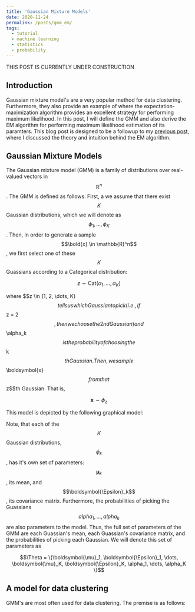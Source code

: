 ```yaml
---
title: 'Gaussian Mixture Models'
date: 2020-11-24
permalink: /posts/gmm_em/
tags:
  - tutorial
  - machine learning
  - statistics
  - probability
---
```


THIS POST IS CURRENTLY UNDER CONSTRUCTION

Introduction
--------------

Gaussian mixture model's are a very popular method for data clustering. Furthermore, they also provide an example of where the expectation-maximization algorithm provides an excellent strategy for performing maximum likelihood.  In this post, I will define the GMM and also derive the EM algorithm for performing maximum likelihood estimation of its paramters. This blog post is designed to be a followup to my [previous post](), where I discussed the theory and intuition behind the EM algorithm. 

Gaussian Mixture Models
--------------

The Gaussian mixture model (GMM) is a family of distributions over real-valued vectors in $$\mathbb{R}^n$$. The GMM is defined as follows: First, a we assume that there exist $$K$$ Gaussian distributions, which we will denote as $$\phi_1, \dots, \phi_K$$.  Then, in order to generate a sample $$\bold{x} \in \mathbb{R}^n$$, we first select one of these $$K$$ Guassians according to a Categorical distribution:

$$z \sim \text{Cat}(\alpha_1, \dots, \alpha_K)$$

where $$z \in \{1, 2, \dots, K}$$ tells us which Gaussian to pick (i.e., if $$z = 2$$, then we choose the 2nd Gaussian) and $$\alpha_k$$ is the probability of choosing the $$k$$th Gaussian. Then, we sample $$\boldsymbol{x}$$ from that $$z$$th Gaussian.  That is,

$$\boldsymbol{x} \sim \phi_z$$

This model is depicted by the following graphical model:

Note, that each of the $$K$$ Gaussian distributions, $$\phi_k$$, has it's own set of parameters: $$\boldsymbol{\mu}_k$$, its mean, and $$\boldsymbol{\Epsilon}_k$$, its covariance matrix.  Furthermore, the probabilities of picking the Guassians $$alpha_1, \dots, alpha_k$$ are also parameters to the model.  Thus, the full set of parameters of the GMM are each Guassian's mean, each Guassian's covariance matrix, and the probabilities of picking each Gaussian. We will denote this set of parameters as

$$\Theta = \{\boldsymbol{\mu}_1, \boldsymbol{\Epsilon}_1, \dots, \boldsymbol{\mu}_K, \boldsymbol{\Epsilon}_K, \alpha_1, \dots, \alpha_K \}$$



A model for data clustering
--------------

GMM's are most often used for data clustering.  The premise is as follows: 

